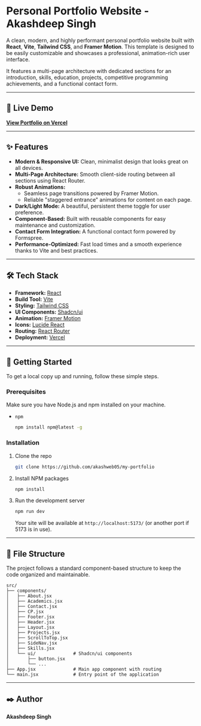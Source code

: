 # Personal Portfolio Website - Akashdeep Singh

A clean, modern, and highly performant personal portfolio website built with **React**, **Vite**, **Tailwind CSS**, and **Framer Motion**. This template is designed to be easily customizable and showcases a professional, animation-rich user interface.

It features a multi-page architecture with dedicated sections for an introduction, skills, education, projects, competitive programming achievements, and a functional contact form.

---

## 🚀 Live Demo

[**View Portfolio on Vercel**](https://shashank-raj-portfolio.vercel.app)

---

## ✨ Features

-   **Modern & Responsive UI:** Clean, minimalist design that looks great on all devices.
-   **Multi-Page Architecture:** Smooth client-side routing between all sections using React Router.
-   **Robust Animations:**
    -   Seamless page transitions powered by Framer Motion.
    -   Reliable "staggered entrance" animations for content on each page.
-   **Dark/Light Mode:** A beautiful, persistent theme toggle for user preference.
-   **Component-Based:** Built with reusable components for easy maintenance and customization.
-   **Contact Form Integration:** A functional contact form powered by Formspree.
-   **Performance-Optimized:** Fast load times and a smooth experience thanks to Vite and best practices.

---

## 🛠️ Tech Stack

-   **Framework:** [React](https://react.dev/)
-   **Build Tool:** [Vite](https://vitejs.dev/)
-   **Styling:** [Tailwind CSS](https://tailwindcss.com/)
-   **UI Components:** [Shadcn/ui](https://ui.shadcn.com/)
-   **Animation:** [Framer Motion](https://www.framer.com/motion/)
-   **Icons:** [Lucide React](https://lucide.dev/)
-   **Routing:** [React Router](https://reactrouter.com/)
-   **Deployment:** [Vercel](https://vercel.com/)

---

## 🚀 Getting Started

To get a local copy up and running, follow these simple steps.

### Prerequisites

Make sure you have Node.js and npm installed on your machine.
- `npm`
  ```sh
  npm install npm@latest -g
  ```

### Installation

1.  Clone the repo
    ```sh
    git clone https://github.com/akashweb05/my-portfolio
    ```
2.  Install NPM packages
    ```sh
    npm install
    ```
3.  Run the development server
    ```sh
    npm run dev
    ```
    Your site will be available at `http://localhost:5173/` (or another port if 5173 is in use).

---

## 📂 File Structure

The project follows a standard component-based structure to keep the code organized and maintainable.

```
src/
├── components/
│   ├── About.jsx
│   ├── Academics.jsx
│   ├── Contact.jsx
│   ├── CP.jsx
│   ├── Footer.jsx
│   ├── Header.jsx
│   ├── Layout.jsx
│   ├── Projects.jsx
│   ├── ScrollToTop.jsx
│   ├── SideNav.jsx
│   ├── Skills.jsx
│   └── ui/              # Shadcn/ui components
│       ├── button.jsx
│       └── ...
├── App.jsx              # Main app component with routing
└── main.jsx             # Entry point of the application
```

---

## ✒️ Author

**Akashdeep Singh**
